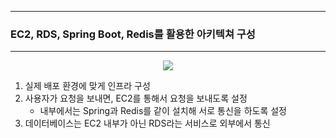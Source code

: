 -----
### EC2, RDS, Spring Boot, Redis를 활용한 아키텍쳐 구성
-----
<div align="center">
<img src="https://github.com/user-attachments/assets/97177a6f-f86a-42f7-805a-dc84ee690da3">
</div>

1. 실제 배포 환경에 맞게 인프라 구성
2. 사용자가 요청을 보내면, EC2를 통해서 요청을 보내도록 설정
   - 내부에서는 Spring과 Redis를 같이 설치해 서로 통신을 하도록 설정
3. 데이터베이스는 EC2 내부가 아닌 RDS라는 서비스로 외부에서 통신
